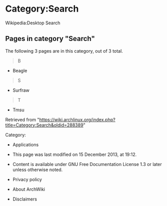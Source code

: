 Category:Search
===============

Wikipedia:Desktop Search

Pages in category "Search"
--------------------------

The following 3 pages are in this category, out of 3 total.

> B

-   Beagle

> S

-   Surfraw

> T

-   Tmsu

Retrieved from
"https://wiki.archlinux.org/index.php?title=Category:Search&oldid=288389"

Category:

-   Applications

-   This page was last modified on 15 December 2013, at 19:12.
-   Content is available under GNU Free Documentation License 1.3 or
    later unless otherwise noted.
-   Privacy policy
-   About ArchWiki
-   Disclaimers

